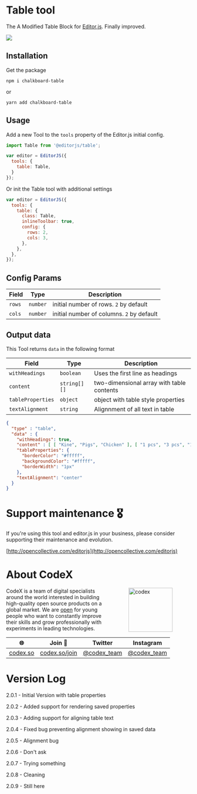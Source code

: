 # Table tool

The A Modified Table Block for [Editor.js](https://editorjs.io). Finally improved.

![](https://capella.pics/41294cec-a2b3-4157-8399-ffefed3d8ffd.jpg)

## Installation

Get the package

```shell
npm i chalkboard-table
```
or

```shell
yarn add chalkboard-table
```

## Usage

Add a new Tool to the `tools` property of the Editor.js initial config.

```javascript
import Table from '@editorjs/table';

var editor = EditorJS({
  tools: {
    table: Table,
  }
});
```

Or init the Table tool with additional settings

```javascript
var editor = EditorJS({
  tools: {
    table: {
      class: Table,
      inlineToolbar: true,
      config: {
        rows: 2,
        cols: 3,
      },
    },
  },
});
```

## Config Params

| Field              | Type     | Description          |
| ------------------ | -------- | ---------------------------------------- |
| `rows`             | `number` | initial number of rows. `2`  by default |
| `cols`             | `number` | initial number of columns. `2` by default |

## Output data

This Tool returns `data` in the following format

| Field          | Type         | Description           |
| -------------- | ------------ | ----------------------------------------- |
| `withHeadings` | `boolean`    | Uses the first line as headings |
| `content`      | `string[][]` | two-dimensional array with table contents |
| `tableProperties`      | `object` | object with table style properties  |
| `textAlignment`             | `string` | Alignnment of all text in table  |

```json
{
  "type" : "table",
  "data" : {
    "withHeadings": true,
    "content" : [ [ "Kine", "Pigs", "Chicken" ], [ "1 pcs", "3 pcs", "12 pcs" ], [ "100$", "200$", "150$" ] ],
    "tableProperties": {
      "borderColor": "#fffff",
      "backgroundColor": "#fffff",
      "borderWidth": "1px"
    },
    "textAlignment": "center"
  }
}
```

# Support maintenance 🎖

If you're using this tool and editor.js in your business, please consider supporting their maintenance and evolution.

[http://opencollective.com/editorjs](http://opencollective.com/editorjs)

# About CodeX

<img alt="codex" align="right" width="120" height="120" src="https://codex.so/public/app/img/codex-logo.svg" hspace="50">

CodeX is a team of digital specialists around the world interested in building high-quality open source products on a global market. We are [open](https://codex.so/join) for young people who want to constantly improve their skills and grow professionally with experiments in leading technologies.

| 🌐 | Join  👋  | Twitter | Instagram |
| -- | -- | -- | -- |
| [codex.so](https://codex.so) | [codex.so/join](https://codex.so/join) |[@codex_team](http://twitter.com/codex_team) | [@codex_team](http://instagram.com/codex_team) |

# Version Log
2.0.1 - Initial Version with table properties

2.0.2 - Added support for rendering saved properties 

2.0.3 - Adding support for aligning table text

2.0.4 - Fixed bug preventing alignment showing in saved data

2.0.5 - Alignment bug

2.0.6 - Don't ask

2.0.7 - Trying something

2.0.8 - Cleaning

2.0.9 - Still here